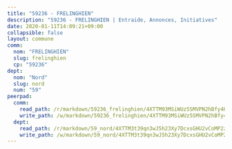 ```yaml
---
title: "59236 - FRELINGHIEN"
description: "59236 - FRELINGHIEN | Entraide, Annonces, Initiatives"
date: 2020-01-11T14:09:21+09:00
collapsible: false
layout: commune
comm:
  nom: "FRELINGHIEN"
  slug: frelinghien
  cp: "59236"
dept:
  nom: "Nord"
  slug: nord
  num: "59"
peerpad:
  comm:
    read_path: /r/markdown/59236_frelinghien/4XTTM93MSiWUz5SMVPN2hBfy4Hsyrod7X7iAMnnDK3J2nUCq6
    write_path: /w/markdown/59236_frelinghien/4XTTM93MSiWUz5SMVPN2hBfy4Hsyrod7X7iAMnnDK3J2nUCq6-K3TgU2X2N6eyiQxsYBTvaPCFeTgeCU4mLHMKUrW4GMRkrCrDbgWhDjYETSLMUzyxyDwuXjQVsQoMRFnzcNq3DFvWoKQ4VyZyeuwLsiXyLDawzrZd3prcPq5fxUPNDYkXiggSRVLk
  dept:
    read_path: /r/markdown/59_nord/4XTTM3t39qn3wJ5h23Xy7DcxsGHU2vCoMP2z3iS4TUn3TrtdJ
    write_path: /w/markdown/59_nord/4XTTM3t39qn3wJ5h23Xy7DcxsGHU2vCoMP2z3iS4TUn3TrtdJ-K3TgTuZGkuZqXfr6fpmH7pGsMT6ndvZQMyRDze5QBt7XScLWHoBi246kLoDKpTH2Yo4f3AFSSJqGc2ozvNww7qPLqsDjpvahxCbQ6F5znbfjp6kVgaDcTYc9LyhwSfYuCevnvZUQ
---
```


